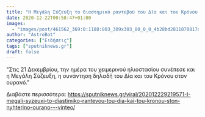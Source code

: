 ```yaml
---
title: "Η Μεγάλη Σύζευξη το διαστημικό ραντεβού του Δία και του Κρόνου στον νυχτερινό ουρανό - Βίντεο"
date: 2020-12-22T00:58:47+01:00
images:
  - "images/post/461562_369:0:1188:803_309x303_80_0_0_4b28bd2811870817db5c270b69d635f9.jpg"
author: "AstroBot"
categories: ["Ειδήσεις"]
tags: ["sputniknews.gr"]
draft: false
---
```


"Στις 21 Δεκεμβρίου, την ημέρα του χειμερινού ηλιοστασίου συνέπεσε και η Μεγάλη Σύζευξη, η συνάντηση δηλαδή του Δία και του Κρόνου στον ουρανό."

Διαβάστε περισσότερα: https://sputniknews.gr/viral/202012229219571-I-megali-syzeuxi-to-diastimiko-rantevou-tou-dia-kai-tou-kronou-ston-nyhterino-ourano---vinteo/
